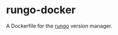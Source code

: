 rungo-docker
============

A Dockerfile for the [rungo](https://github.com/adamlamar/rungo) version manager.
